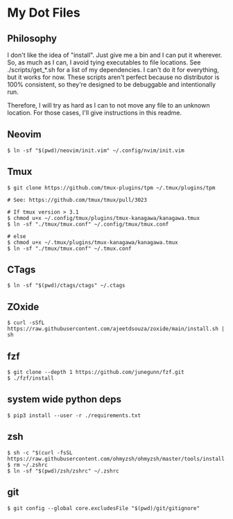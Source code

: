 # My Dot Files

## Philosophy
I don't like the idea of "install". Just give me a bin and I can put it wherever. So, as much as I can, I avoid tying executables to file locations. See ./scripts/get_\*.sh for a list of my dependencies. I can't do it for everything, but it works for now. These scripts aren't perfect because no distributor is 100% consistent, so they're designed to be debuggable and intentionally run.

Therefore, I will try as hard as I can to not move any file to an unknown location. For those cases, I'll give instructions in this readme.

## Neovim
```
$ ln -sf "$(pwd)/neovim/init.vim" ~/.config/nvim/init.vim
```

## Tmux
```
$ git clone https://github.com/tmux-plugins/tpm ~/.tmux/plugins/tpm

# See: https://github.com/tmux/tmux/pull/3023

# If tmux version > 3.1
$ chmod u+x ~/.config/tmux/plugins/tmux-kanagawa/kanagawa.tmux
$ ln -sf "./tmux/tmux.conf" ~/.config/tmux/tmux.conf

# else
$ chmod u+x ~/.tmux/plugins/tmux-kanagawa/kanagawa.tmux
$ ln -sf "./tmux/tmux.conf" ~/.tmux.conf
```

## CTags
```
$ ln -sf "$(pwd)/ctags/ctags" ~/.ctags
```

## ZOxide
```
$ curl -sSfL https://raw.githubusercontent.com/ajeetdsouza/zoxide/main/install.sh | sh
```

## fzf
```
$ git clone --depth 1 https://github.com/junegunn/fzf.git
$ ./fzf/install
```

## system wide python deps 
```
$ pip3 install --user -r ./requirements.txt
```

## zsh 
```
$ sh -c "$(curl -fsSL https://raw.githubusercontent.com/ohmyzsh/ohmyzsh/master/tools/install.sh)"
$ rm ~/.zshrc
$ ln -sf "$(pwd)/zsh/zshrc" ~/.zshrc
```

## git
```
$ git config --global core.excludesFile "$(pwd)/git/gitignore"
```

